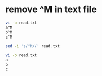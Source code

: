 # remove \^M in text file
```bash
vi -b read.txt 
a^M
b^M
c^M

sed -i 's/^M//' read.txt

vi -b read.txt 
a
b
c
```
